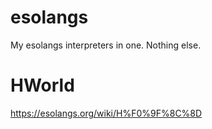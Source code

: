 # esolangs
My esolangs interpreters in one. Nothing else.

# HWorld

https://esolangs.org/wiki/H%F0%9F%8C%8D
